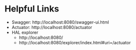 # Helpful Links

* Swagger: http://localhost:8080/swagger-ui.html
* Actuator: http://localhost:8080/actuator
* HAL explorer
  * http://localhost:8080/
  * http://localhost:8080/explorer/index.html#uri=/actuator